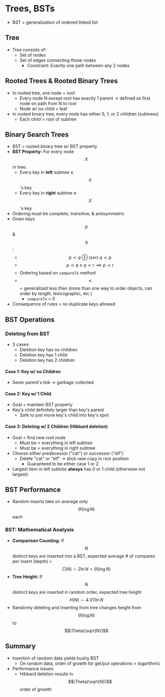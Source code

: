 # Trees, BSTs
* BST = generalization of ordered linked list

## Tree
* Tree consists of:
    * Set of nodes
    * Set of edges connecting those nodes
        * Constraint: Exactly one path between any 2 nodes

## Rooted Trees & Rooted Binary Trees
* In rooted tree, one node = root
    * Every node N except root has exactly 1 parent → defined as first node on path from N to root
    * Node w/ no child = leaf
* In rooted binary tree, every node has either 0, 1, or 2 children (subtrees)
    * Each child = root of subtree

## Binary Search Trees
* BST = rooted binary tree w/ BST property
* **BST Property:** For every node $$X$$ in tree:
    * Every key in **left** subtree **<** $$X$$'s key
    * Every key in **right** subtree **>** $$X$$'s key
* Ordering must be complete, transitive, & antisymmetric
* Given keys $$p$$ & $$q$$:
    * $$p \prec q \oplus \text{(xor) } q \prec p$$
    * $$p \prec q \land q \prec r \implies p \prec r$$
    * Ordering based on `compareTo` method
    * $$\prec$$ = generalized less than (more than one way to order objects, can order by length, lexicographic, etc.)
        * `compareTo` < 0
* Consequence of rules = no duplicate keys allowed

## BST Operations
### Deleting from BST
* 3 cases:
    * Deletion key has no children
    * Deletion key has 1 child
    * Deletion key has 2 children

#### Case 1: Key w/ no Children
* Sever parent's link → garbage collected

#### Case 2: Key w/ 1 Child
* Goal = maintain BST property
* Key's child definitely larger than key's parent
    * Safe to just move key's child into key's spot

#### Case 3: Deleting w/ 2 Children (Hibbard deletion)
* Goal = find new root node
    * Must be > everything in left subtree
    * Must be < everything in right subtree
* Choose either predecessor ("cat") or successor ("elf")
    * Delete "cat" or "elf" → stick new copy in root position
        * Guaranteed to be either case 1 or 2
* Largest item in left subtree **always** has 0 or 1 child (otherwise not largest)

## BST Performance
* Random inserts take on average only $$\Theta(\log{N})$$ each

### BST: Mathematical Analysis
* **Comparison Counting:** If $$N$$ distinct keys are inserted into a BST, expected average # of compares per insert (depth) = $$C(N) \sim 2 \ln{N} = \Theta(\log{N})$$
* **Tree Height:** If $$N$$ distinct keys are inserted in random order, expected tree height $$H(N) \sim 4.311 \ln{N}$$
* Randomly deleting and inserting from tree changes height from $$\Theta(\log{N})$$ to $$\Theta(\sqrt{N})$$

## Summary
* Insertion of random data yields bushy BST
    * On random data, order of growth for get/put operations = logarithmic
* Performance issues:
    * Hibbard deletion results in $$\Theta(\sqrt{N})$$ order of growth
